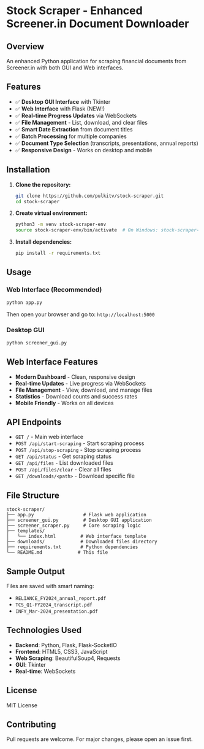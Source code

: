 # Stock Scraper - Enhanced Screener.in Document Downloader

## Overview
An enhanced Python application for scraping financial documents from Screener.in with both GUI and Web interfaces.

## Features
- ✅ **Desktop GUI Interface** with Tkinter
- ✅ **Web Interface** with Flask (NEW!)
- ✅ **Real-time Progress Updates** via WebSockets
- ✅ **File Management** - List, download, and clear files
- ✅ **Smart Date Extraction** from document titles
- ✅ **Batch Processing** for multiple companies
- ✅ **Document Type Selection** (transcripts, presentations, annual reports)
- ✅ **Responsive Design** - Works on desktop and mobile

## Installation

1. **Clone the repository:**
   ```bash
   git clone https://github.com/pulkitv/stock-scraper.git
   cd stock-scraper
   ```

2. **Create virtual environment:**
   ```bash
   python3 -m venv stock-scraper-env
   source stock-scraper-env/bin/activate  # On Windows: stock-scraper-env\Scripts\activate
   ```

3. **Install dependencies:**
   ```bash
   pip install -r requirements.txt
   ```

## Usage

### Web Interface (Recommended)
```bash
python app.py
```
Then open your browser and go to: `http://localhost:5000`

### Desktop GUI
```bash
python screener_gui.py
```

## Web Interface Features

- **Modern Dashboard** - Clean, responsive design
- **Real-time Updates** - Live progress via WebSockets
- **File Management** - View, download, and manage files
- **Statistics** - Download counts and success rates
- **Mobile Friendly** - Works on all devices

## API Endpoints

- `GET /` - Main web interface
- `POST /api/start-scraping` - Start scraping process
- `POST /api/stop-scraping` - Stop scraping process
- `GET /api/status` - Get scraping status
- `GET /api/files` - List downloaded files
- `POST /api/files/clear` - Clear all files
- `GET /downloads/<path>` - Download specific file

## File Structure
```
stock-scraper/
├── app.py                  # Flask web application
├── screener_gui.py         # Desktop GUI application
├── screener_scraper.py     # Core scraping logic
├── templates/
│   └── index.html         # Web interface template
├── downloads/             # Downloaded files directory
├── requirements.txt       # Python dependencies
└── README.md             # This file
```

## Sample Output
Files are saved with smart naming:
- `RELIANCE_FY2024_annual_report.pdf`
- `TCS_Q1-FY2024_transcript.pdf`
- `INFY_Mar-2024_presentation.pdf`

## Technologies Used
- **Backend**: Python, Flask, Flask-SocketIO
- **Frontend**: HTML5, CSS3, JavaScript
- **Web Scraping**: BeautifulSoup4, Requests
- **GUI**: Tkinter
- **Real-time**: WebSockets

## License
MIT License

## Contributing
Pull requests are welcome. For major changes, please open an issue first.

